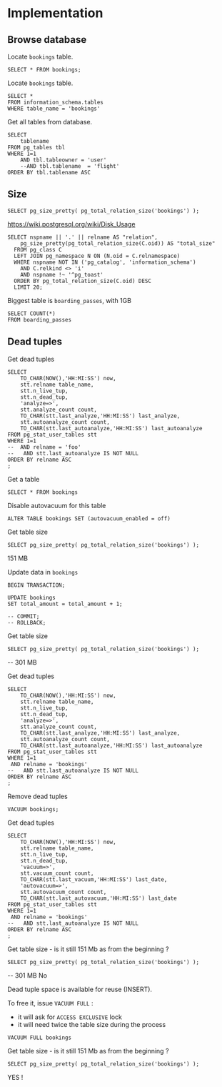 # Implementation

## Browse database

Locate `bookings` table.
```postgresql
SELECT * FROM bookings;
```

Locate `bookings` table.
```postgresql
SELECT * 
FROM information_schema.tables
WHERE table_name = 'bookings'
```

Get all tables from database.
```postgresql
SELECT 
    tablename
FROM pg_tables tbl
WHERE 1=1
    AND tbl.tableowner = 'user'
    --AND tbl.tablename  = 'flight'
ORDER BY tbl.tablename ASC
```


## Size

```postgresql
SELECT pg_size_pretty( pg_total_relation_size('bookings') );
```

https://wiki.postgresql.org/wiki/Disk_Usage
```postgresql
SELECT nspname || '.' || relname AS "relation",
    pg_size_pretty(pg_total_relation_size(C.oid)) AS "total_size"
  FROM pg_class C
  LEFT JOIN pg_namespace N ON (N.oid = C.relnamespace)
  WHERE nspname NOT IN ('pg_catalog', 'information_schema')
    AND C.relkind <> 'i'
    AND nspname !~ '^pg_toast'
  ORDER BY pg_total_relation_size(C.oid) DESC
  LIMIT 20;
```

Biggest table is `boarding_passes`, with 1GB

```postgresql
SELECT COUNT(*)
FROM boarding_passes
```

## Dead tuples

Get dead tuples
```postgresql
SELECT
    TO_CHAR(NOW(),'HH:MI:SS') now,
    stt.relname table_name,
    stt.n_live_tup,
    stt.n_dead_tup,
    'analyze=>',
    stt.analyze_count count,
    TO_CHAR(stt.last_analyze,'HH:MI:SS') last_analyze,
    stt.autoanalyze_count count,
    TO_CHAR(stt.last_autoanalyze,'HH:MI:SS') last_autoanalyze
FROM pg_stat_user_tables stt
WHERE 1=1
--  AND relname = 'foo'
--   AND stt.last_autoanalyze IS NOT NULL
ORDER BY relname ASC
;
```

Get a table
```postgresql
SELECT * FROM bookings
```

Disable autovacuum for this table
```postgresql
ALTER TABLE bookings SET (autovacuum_enabled = off)
```

Get table size
```postgresql
SELECT pg_size_pretty( pg_total_relation_size('bookings') );
```
151 MB

Update data in `bookings`
```postgresql
BEGIN TRANSACTION;

UPDATE bookings
SET total_amount = total_amount + 1;

-- COMMIT;
-- ROLLBACK;
```


Get table size
```postgresql
SELECT pg_size_pretty( pg_total_relation_size('bookings') );
```
-- 301 MB

Get dead tuples
```postgresql
SELECT
    TO_CHAR(NOW(),'HH:MI:SS') now,
    stt.relname table_name,
    stt.n_live_tup,
    stt.n_dead_tup,
    'analyze=>',
    stt.analyze_count count,
    TO_CHAR(stt.last_analyze,'HH:MI:SS') last_analyze,
    stt.autoanalyze_count count,
    TO_CHAR(stt.last_autoanalyze,'HH:MI:SS') last_autoanalyze
FROM pg_stat_user_tables stt
WHERE 1=1
 AND relname = 'bookings'
--   AND stt.last_autoanalyze IS NOT NULL
ORDER BY relname ASC
;
```

Remove dead tuples
```postgresql
VACUUM bookings;
```

Get dead tuples
```postgresql
SELECT
    TO_CHAR(NOW(),'HH:MI:SS') now,
    stt.relname table_name,
    stt.n_live_tup,
    stt.n_dead_tup,
    'vacuum=>',
    stt.vacuum_count count,
    TO_CHAR(stt.last_vacuum,'HH:MI:SS') last_date,
    'autovacuum=>',
    stt.autovacuum_count count,
    TO_CHAR(stt.last_autovacuum,'HH:MI:SS') last_date
FROM pg_stat_user_tables stt
WHERE 1=1
 AND relname = 'bookings'
--   AND stt.last_autoanalyze IS NOT NULL
ORDER BY relname ASC
;
```

Get table size - is it still 151 Mb as from the beginning ?
```postgresql
SELECT pg_size_pretty( pg_total_relation_size('bookings') );
```
-- 301 MB
No

Dead tuple space is available for reuse (INSERT).


To free it, issue `VACUUM FULL` :
- it will ask for `ACCESS EXCLUSIVE` lock
- it will need twice the table size during the process

```postgresql
VACUUM FULL bookings
```

Get table size - is it still 151 Mb as from the beginning ?
```postgresql
SELECT pg_size_pretty( pg_total_relation_size('bookings') );
```

YES !